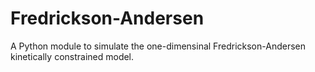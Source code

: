# Fredrickson-Andersen 

A Python module to simulate the one-dimensinal Fredrickson-Andersen kinetically constrained model.
